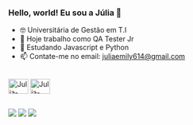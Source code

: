### Hello, world! Eu sou a Júlia 👋

- 🤓 Universitária de Gestão em T.I
- 🔭 Hoje trabalho como QA Tester Jr
- 🌱 Estudando Javascript e Python
- 📫 Contate-me no email: juliaemily614@gmail.com

<div style="display: inline_block"><br>
<img align="center" alt="Julia-Python"  height="30" width="40" src="https://cdn.jsdelivr.net/gh/devicons/devicon/icons/python/python-original.svg" />
<img align="center" alt="Julia-Python"  height="30" width="40" src="https://cdn.jsdelivr.net/gh/devicons/devicon/icons/javascript/javascript-original.svg" />
</div>

##

<div> 
  <a href="https://instagram.com/_julia.emily/" target="_blank"><img src="https://img.shields.io/badge/-Instagram-%23E4405F?style=for-the-badge&logo=instagram&logoColor=white" target="_blank"></a>
  <a href = "mailto:juliaemily614@gmail.com"><img src="https://img.shields.io/badge/-Gmail-%23333?style=for-the-badge&logo=gmail&logoColor=white" target="_blank"></a>
  <a href="https://www.linkedin.com/in/juliaemily/" target="_blank"><img src="https://img.shields.io/badge/-LinkedIn-%230077B5?style=for-the-badge&logo=linkedin&logoColor=white" target="_blank"></a> 

</div>  
